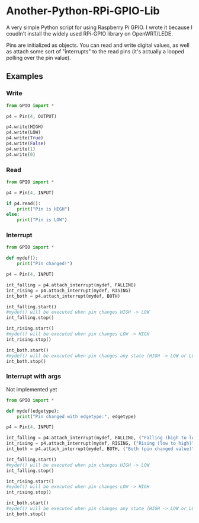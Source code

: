 # Another-Python-RPi-GPIO-Lib

A very simple Python script for using Raspberry Pi GPIO. I wrote it because I coudln't install the widely used RPi-GPIO library on OpenWRT/LEDE.

Pins are initialized as objects. You can read and write digital values, as well as attach some sort of "interrupts" to the read pins (it's actually a looped polling over the pin value).

## Examples

### Write

```python
from GPIO import *

p4 = Pin(4, OUTPUT)

p4.write(HIGH)
p4.write(LOW)
p4.write(True)
p4.write(False)
p4.write(1)
p4.write(0)
```

### Read

```python
from GPIO import *

p4 = Pin(4, INPUT)

if p4.read():
    print("Pin is HIGH")
else:
    print("Pin is LOW")
```

### Interrupt

```python
from GPIO import *

def mydef():
    print("Pin changed!")

p4 = Pin(4, INPUT)

int_falling = p4.attach_interrupt(mydef, FALLING)
int_rising = p4.attach_interrupt(mydef, RISING)
int_both = p4.attach_interrupt(mydef, BOTH)

int_falling.start()
#mydef() will be executed when pin changes HIGH -> LOW
int_falling.stop()

int_rising.start()
#mydef() will be executed when pin changes LOW -> HIGH
int_rising.stop()

int_both.start()
#mydef() will be executed when pin changes any state (HIGH -> LOW or LOW -> HIGH)
int_both.stop()
```

### Interrupt with args

Not implemented yet

```python
from GPIO import *

def mydef(edgetype):
    print("Pin changed with edgetype:", edgetype)

p4 = Pin(4, INPUT)

int_falling = p4.attach_interrupt(mydef, FALLING, ("Falling (high to low)",))
int_rising = p4.attach_interrupt(mydef, RISING, ("Rising (low to high)",))
int_both = p4.attach_interrupt(mydef, BOTH, ("Both (pin changed value)",))

int_falling.start()
#mydef() will be executed when pin changes HIGH -> LOW
int_falling.stop()

int_rising.start()
#mydef() will be executed when pin changes LOW -> HIGH
int_rising.stop()

int_both.start()
#mydef() will be executed when pin changes any state (HIGH -> LOW or LOW -> HIGH)
int_both.stop()
```

